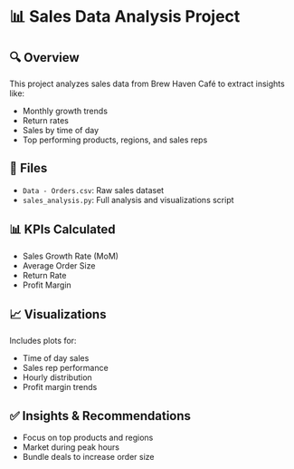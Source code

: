 # 📊 Sales Data Analysis Project

## 🔍 Overview
This project analyzes sales data from Brew Haven Café to extract insights like:
- Monthly growth trends
- Return rates
- Sales by time of day
- Top performing products, regions, and sales reps

## 📁 Files
- `Data - Orders.csv`: Raw sales dataset
- `sales_analysis.py`: Full analysis and visualizations script

## 📊 KPIs Calculated
- Sales Growth Rate (MoM)
- Average Order Size
- Return Rate
- Profit Margin

## 📈 Visualizations
Includes plots for:
- Time of day sales
- Sales rep performance
- Hourly distribution
- Profit margin trends

## ✅ Insights & Recommendations
- Focus on top products and regions
- Market during peak hours
- Bundle deals to increase order size
